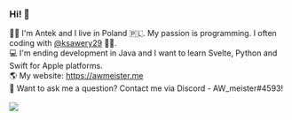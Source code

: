 ### Hi! 👋
🧑‍💻 I'm Antek and I live in Poland 🇵🇱. My passion is programming. I often coding with [@ksawery29](https://github.com/ksawery29) 👯💙.
<br/>
💻 I'm ending development in Java and I want to learn Svelte, Python and Swift for Apple platforms.
<br/>
🌎 My website: https://awmeister.me
<br/>
💬 Want to ask me a question? Contact me via Discord - AW_meister#4593!
<br/>
<br/>
<img src="https://lanyard-profile-readme.vercel.app/api/725333421236158485">
